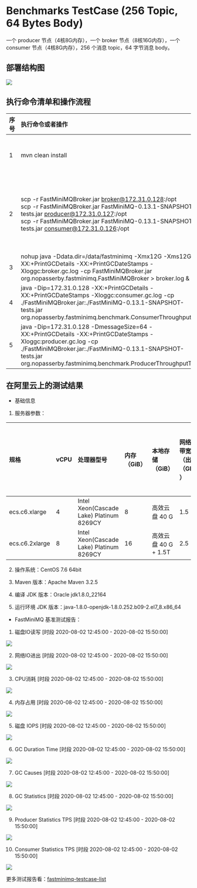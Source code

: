 # Benchmarks TestCase (256 Topic, 64 Bytes Body)
一个 producer 节点（4核8G内存），一个 broker 节点（8核16G内存），一个 consumer 节点（4核8G内存），256 个消息 topic，64 字节消息 body。

## 部署结构图

![](testcase_async_topic_256_body_64_8c16gx1.assets/fastminimq_pref_deploy.svg)

## 执行命令清单和操作流程

| 序号 | 执行命令或者操作                                             | 说明                                                         |
| :--- | :----------------------------------------------------------- | :----------------------------------------------------------- |
| 1    | mvn clean install                                            | 编译打包生成 FastMiniMQBroker.jar 和 FastMiniMQ-0.13.1-SNAPSHOT-tests.jar |
| 2    | scp -r FastMiniMQBroker.jar broker@172.31.0.128:/opt <br>scp -r FastMiniMQBroker.jar FastMiniMQ-0.13.1-SNAPSHOT-tests.jar producer@172.31.0.127:/opt <br>scp -r FastMiniMQBroker.jar FastMiniMQ-0.13.1-SNAPSHOT-tests.jar consumer@172.31.0.126:/opt | 复制 FastMiniMQBroker.jar 至 broker 节点，复制 FastMiniMQBroker.jar 和 FastMiniMQ-0.13.1-SNAPSHOT-tests.jar 至 producer\consumer 节点 |
| 3    | nohup java -Ddata.dir=/data/fastminimq -Xmx12G -Xms12G -XX:+PrintGCDetails -XX:+PrintGCDateStamps -Xloggc:broker.gc.log -cp FastMiniMQBroker.jar org.nopasserby.fastminimq.FastMiniMQBroker > broker.log & | 运行 broker（打印 gc 详细日志）                              |
| 4    | java -Dip=172.31.0.128 -XX:+PrintGCDetails -XX:+PrintGCDateStamps -Xloggc:consumer.gc.log -cp ./FastMiniMQBroker.jar:./FastMiniMQ-0.13.1-SNAPSHOT-tests.jar org.nopasserby.fastminimq.benchmark.ConsumerThroughputTest | 运行 consumer（打印 gc 详细日志）                            |
| 5    | java -Dip=172.31.0.128 -DmessageSize=64 -XX:+PrintGCDetails -XX:+PrintGCDateStamps -Xloggc:producer.gc.log -cp ./FastMiniMQBroker.jar:./FastMiniMQ-0.13.1-SNAPSHOT-tests.jar org.nopasserby.fastminimq.benchmark.ProducerThroughputTest | 运行 producer（打印 gc 详细日志）                            |

## 在阿里云上的测试结果

* 基础信息

1. 服务器参数：

| 规格           | vCPU | 处理器型号                               | 内存（GiB） | 本地存储（GiB）      | 网络基础带宽能力（出/入）（Gbit/s） | 网络突发带宽能力（出/入）（Gbit/s） | 网络收发包能力（出+入）（万PPS） | 连接数（万） | 多队列 | 云盘最大IOPS | 云盘最大吞吐量（MB/s） | 云盘带宽（Gbit/s） |
| :------------- | :--- | :--------------------------------------- | :---------- | :------------------- | :---------------------------------- | :---------------------------------- | :------------------------------- | :----------- | :----- | :----------- | :--------------------- | :----------------- |
| ecs.c6.xlarge  | 4    | Intel Xeon(Cascade Lake) Platinum 8269CY | 8           | 高效云盘 40 G        | 1.5                                 | 5.0                                 | 50                               | 最高25       | 4      | 5000         | 140                    | 1.5                |
| ecs.c6.2xlarge | 8    | Intel Xeon(Cascade Lake) Platinum 8269CY | 16          | 高效云盘 40 G + 1.5T | 2.5                                 | 8.0                                 | 80                               | 最高25       | 8      | 5000         | 140                    | 2                  |

2. 操作系统：CentOS 7.6 64bit

3. Maven 版本：Apache Maven 3.2.5

4. 编译 JDK 版本：Oracle jdk1.8.0_22164

5. 运行环境 JDK 版本：java-1.8.0-openjdk-1.8.0.252.b09-2.el7_8.x86_64

* FastMiniMQ 基准测试报告：

1. 磁盘IO读写 [时段 2020-08-02 12:45:00 - 2020-08-02 15:50:00]

![](testcase_async_topic_256_body_64_8c16gx1.assets/monitor_disk_read_write_bytes(Bps).png)

2. 网络IO进出 [时段 2020-08-02 12:45:00 - 2020-08-02 15:50:00]

![](testcase_async_topic_256_body_64_8c16gx1.assets/monitor_net_in_out_rate(bps).png)

3. CPU消耗 [时段 2020-08-02 12:45:00 - 2020-08-02 15:50:00]

![](testcase_async_topic_256_body_64_8c16gx1.assets/monitor_cpu_used_rate.png)

4. 内存占用 [时段 2020-08-02 12:45:00 - 2020-08-02 15:50:00]

![](testcase_async_topic_256_body_64_8c16gx1.assets/monitor_mem_used_total.png)

5. 磁盘 IOPS [时段 2020-08-02 12:45:00 - 2020-08-02 15:50:00]

![](testcase_async_topic_256_body_64_8c16gx1.assets/monitor_disk_read_write_requests.png)

6. GC Duration Time [时段 2020-08-02 12:45:00 - 2020-08-02 15:50:00]

![](testcase_async_topic_256_body_64_8c16gx1.assets/gc_duration_time.png)

7. GC Causes [时段 2020-08-02 12:45:00 - 2020-08-02 15:50:00]

![](testcase_async_topic_256_body_64_8c16gx1.assets/gc_causes.png)

8. GC Statistics [时段 2020-08-02 12:45:00 - 2020-08-02 15:50:00]

![](testcase_async_topic_256_body_64_8c16gx1.assets/gc_statistics.png)

9. Producer Statistics TPS [时段 2020-08-02 12:45:00 - 2020-08-02 15:50:00]

![](testcase_async_topic_256_body_64_8c16gx1.assets/monitor_producer_statistics_tps.png)

10. Consumer Statistics TPS [时段 2020-08-02 12:45:00 - 2020-08-02 15:50:00]

![](testcase_async_topic_256_body_64_8c16gx1.assets/monitor_consumer_statistics_tps.png)

更多测试报告看：[fastminimq-testcase-list](https://github.com/guochaosheng/FastMiniMQ/tree/master/docs/test/testcase_list.md)